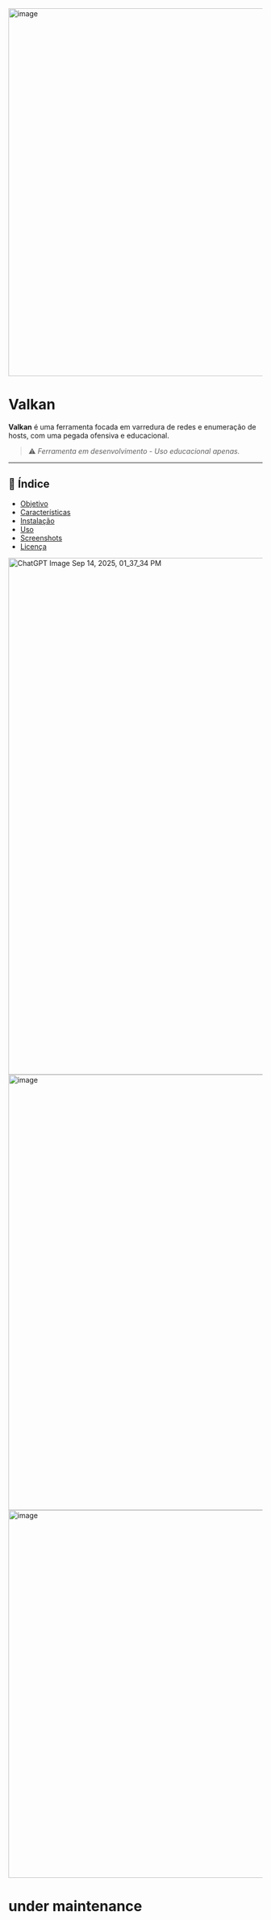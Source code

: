 <img width="1034" height="729" alt="image" src="https://github.com/user-attachments/assets/fae332f9-36e4-4b42-b682-b29b81f1a13a" />

# Valkan

**Valkan** é uma ferramenta focada em varredura de redes e enumeração de hosts, com uma pegada ofensiva e educacional.

> ⚠️ *Ferramenta em desenvolvimento - Uso educacional apenas.*

---

## 📖 Índice

- [Objetivo](#objetivo)
- [Características](#características)
- [Instalação](#instalação)
- [Uso](#uso)
- [Screenshots](#screenshots)
- [Licença](#licença)

<img width="1536" height="1024" alt="ChatGPT Image Sep 14, 2025, 01_37_34 PM" src="https://github.com/user-attachments/assets/7df8e01a-14ca-4910-951a-be7541838ce4" />

<img width="1329" height="863" alt="image" src="https://github.com/user-attachments/assets/2641ca31-d693-4d4d-95b4-6989bce280e4" />

<img width="1034" height="729" alt="image" src="https://github.com/user-attachments/assets/fae332f9-36e4-4b42-b682-b29b81f1a13a" />



# under maintenance
